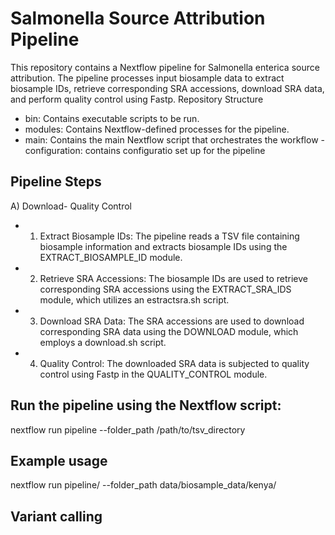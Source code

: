 # Salmonella Source Attribution Pipeline
This repository contains a Nextflow pipeline for Salmonella enterica source attribution. The pipeline processes input biosample data to extract biosample IDs, retrieve corresponding SRA accessions, download SRA data, and perform quality control using Fastp.
Repository Structure
- bin: Contains executable scripts to be run.
- modules: Contains Nextflow-defined processes for the pipeline.
- main: Contains the main Nextflow script that orchestrates the workflow
-configuration: contains configuratio set up for the pipeline

## Pipeline Steps
 A) Download- Quality Control
- 1. Extract Biosample IDs: The pipeline reads a TSV file containing biosample information and extracts biosample IDs using the EXTRACT_BIOSAMPLE_ID module.
- 2. Retrieve SRA Accessions: The biosample IDs are used to retrieve corresponding SRA accessions using the EXTRACT_SRA_IDS module, which utilizes an estractsra.sh script.
- 3. Download SRA Data: The SRA accessions are used to download corresponding SRA data using the DOWNLOAD module, which employs a download.sh script.
- 4. Quality Control: The downloaded SRA data is subjected to quality control using Fastp in the QUALITY_CONTROL module.

## Run the pipeline using the Nextflow script:

nextflow run pipeline --folder_path /path/to/tsv_directory

## Example usage
nextflow run pipeline/ --folder_path data/biosample_data/kenya/

## Variant calling 



